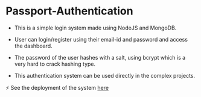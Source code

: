 # Passport-Authentication

- This is a simple login system made using NodeJS and MongoDB.

- User can login/register using their email-id and password and access the dashboard.

- The password of the user hashes with a salt, using bcrypt which is a very hard to crack hashing type.

- This authentication system can be used directly in the complex projects.


⚡ See the deployment of the system [here](https://passport-authentication-fenil.herokuapp.com/)
